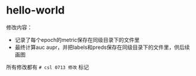 # hello-world

修改内容：

- 记录了每个epoch的metric保存在同级目录下的文件里
- 最终计算auc aupr，并把labels和preds保存在同级目录下的文件里，供后续画图

所有修改都有 `# csl 0713 修改` 标记
